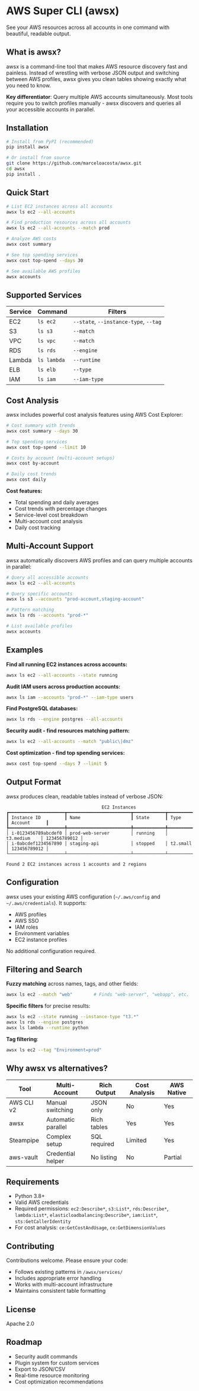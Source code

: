 # AWS Super CLI (awsx)

See your AWS resources across all accounts in one command with beautiful, readable output.

## What is awsx?

awsx is a command-line tool that makes AWS resource discovery fast and painless. Instead of wrestling with verbose JSON output and switching between AWS profiles, awsx gives you clean tables showing exactly what you need to know.

**Key differentiator**: Query multiple AWS accounts simultaneously. Most tools require you to switch profiles manually - awsx discovers and queries all your accessible accounts in parallel.

## Installation

```bash
# Install from PyPI (recommended)
pip install awsx

# Or install from source
git clone https://github.com/marceloacosta/awsx.git
cd awsx
pip install .
```

## Quick Start

```bash
# List EC2 instances across all accounts
awsx ls ec2 --all-accounts

# Find production resources across all accounts
awsx ls ec2 --all-accounts --match prod

# Analyze AWS costs
awsx cost summary

# See top spending services
awsx cost top-spend --days 30

# See available AWS profiles
awsx accounts
```

## Supported Services

| Service | Command | Filters |
|---------|---------|---------|
| EC2 | `ls ec2` | `--state`, `--instance-type`, `--tag` |
| S3 | `ls s3` | `--match` |
| VPC | `ls vpc` | `--match` |
| RDS | `ls rds` | `--engine` |
| Lambda | `ls lambda` | `--runtime` |
| ELB | `ls elb` | `--type` |
| IAM | `ls iam` | `--iam-type` |

## Cost Analysis

awsx includes powerful cost analysis features using AWS Cost Explorer:

```bash
# Cost summary with trends
awsx cost summary --days 30

# Top spending services
awsx cost top-spend --limit 10

# Costs by account (multi-account setups)
awsx cost by-account

# Daily cost trends
awsx cost daily
```

**Cost features:**
- Total spending and daily averages
- Cost trends with percentage changes
- Service-level cost breakdown
- Multi-account cost analysis
- Daily cost tracking

## Multi-Account Support

awsx automatically discovers AWS profiles and can query multiple accounts in parallel:

```bash
# Query all accessible accounts
awsx ls ec2 --all-accounts

# Query specific accounts
awsx ls s3 --accounts "prod-account,staging-account"

# Pattern matching
awsx ls rds --accounts "prod-*"

# List available profiles
awsx accounts
```

## Examples

**Find all running EC2 instances across accounts:**
```bash
awsx ls ec2 --all-accounts --state running
```

**Audit IAM users across production accounts:**
```bash
awsx ls iam --accounts "prod-*" --iam-type users
```

**Find PostgreSQL databases:**
```bash
awsx ls rds --engine postgres --all-accounts
```

**Security audit - find resources matching pattern:**
```bash
awsx ls ec2 --all-accounts --match "public\|dmz"
```

**Cost optimization - find top spending services:**
```bash
awsx cost top-spend --days 7 --limit 5
```

## Output Format

awsx produces clean, readable tables instead of verbose JSON:

```
                                    EC2 Instances                                    
┏━━━━━━━━━━━━━━━━━━━━━┳━━━━━━━━━━━━━━━━━━━━━━━━┳━━━━━━━━━━━━┳━━━━━━━━━━━━━━┳━━━━━━━━━━━━━━┓
┃ Instance ID         ┃ Name                   ┃ State      ┃ Type         ┃ Account      ┃
┡━━━━━━━━━━━━━━━━━━━━━╇━━━━━━━━━━━━━━━━━━━━━━━━╇━━━━━━━━━━━━╇━━━━━━━━━━━━━━╇━━━━━━━━━━━━━━┩
│ i-0123456789abcdef0 │ prod-web-server        │ running    │ t3.medium    │ 123456789012 │
│ i-0abcdef1234567890 │ staging-api            │ stopped    │ t2.small     │ 123456789012 │
└─────────────────────┴────────────────────────┴────────────┴──────────────┴──────────────┘

Found 2 EC2 instances across 1 accounts and 2 regions
```

## Configuration

awsx uses your existing AWS configuration (`~/.aws/config` and `~/.aws/credentials`). It supports:

- AWS profiles
- AWS SSO
- IAM roles
- Environment variables
- EC2 instance profiles

No additional configuration required.

## Filtering and Search

**Fuzzy matching** across names, tags, and other fields:
```bash
awsx ls ec2 --match "web"        # Finds "web-server", "webapp", etc.
```

**Specific filters** for precise results:
```bash
awsx ls ec2 --state running --instance-type "t3.*"
awsx ls rds --engine postgres
awsx ls lambda --runtime python
```

**Tag filtering**:
```bash
awsx ls ec2 --tag "Environment=prod"
```

## Why awsx vs alternatives?

| Tool | Multi-Account | Rich Output | Cost Analysis | AWS Native |
|------|---------------|-------------|---------------|------------|
| AWS CLI v2 | Manual switching | JSON only | No | Yes |
| awsx | Automatic parallel | Rich tables | Yes | Yes |
| Steampipe | Complex setup | SQL required | Limited | Yes |
| aws-vault | Credential helper | No listing | No | Partial |

## Requirements

- Python 3.8+
- Valid AWS credentials
- Required permissions: `ec2:Describe*`, `s3:List*`, `rds:Describe*`, `lambda:List*`, `elasticloadbalancing:Describe*`, `iam:List*`, `sts:GetCallerIdentity`
- For cost analysis: `ce:GetCostAndUsage`, `ce:GetDimensionValues`

## Contributing

Contributions welcome. Please ensure your code:
- Follows existing patterns in `/awsx/services/`
- Includes appropriate error handling
- Works with multi-account infrastructure
- Maintains consistent table formatting

## License

Apache 2.0

## Roadmap

- Security audit commands  
- Plugin system for custom services
- Export to JSON/CSV
- Real-time resource monitoring
- Cost optimization recommendations